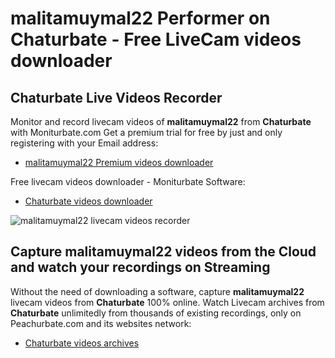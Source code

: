 # malitamuymal22 Performer on Chaturbate - Free LiveCam videos downloader

## Chaturbate Live Videos Recorder

Monitor and record livecam videos of **malitamuymal22** from **Chaturbate** with Moniturbate.com
Get a premium trial for free by just and only registering with your Email address:
* [malitamuymal22 Premium videos downloader](https://moniturbate.com/request-demo-licence-key.html)

Free livecam videos downloader - Moniturbate Software:
* [Chaturbate videos downloader](https://moniturbate.com/moniturbate-download-software.html)

![malitamuymal22 livecam videos recorder](https://peachurnet.com/templates/moniturbate-software.png)


## Capture malitamuymal22 videos from the Cloud and watch your recordings on Streaming

Without the need of downloading a software, capture **malitamuymal22** livecam videos from **Chaturbate** 100% online.
Watch Livecam archives from **Chaturbate** unlimitedly from thousands of existing recordings, only on Peachurbate.com and its websites network:
* [Chaturbate videos archives](https://peachurnet.com/)